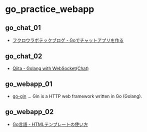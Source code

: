 # go_practice_webapp

## go_chat_01

- [フクロウラボテックブログ - Goでチャットアプリを作る](https://blog-tech.fukurou-labo.co.jp/2018/09/03/go/goでチャットアプリを作る/)

## go_chat_02

- [Qiita - Golang with WebSocket(Chat)](https://qiita.com/__init__/items/08cbc3a870178fd6fc32)

## go_webapp_01

- [go-gin](https://github.com/gin-gonic/gin) ... Gin is a HTTP web framework written in Go (Golang).

## go_webapp_02

- [Go言語 - HTMLテンプレートの使い方](https://blog.y-yuki.net/entry/2017/07/04/100000)

